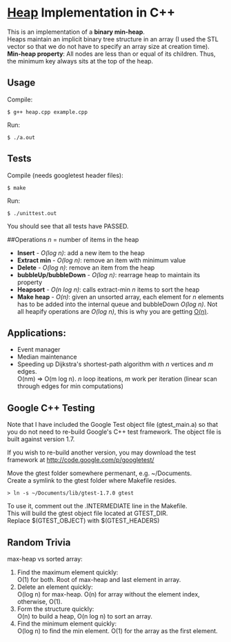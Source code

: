 # [Heap]( http://en.wikipedia.org/wiki/Heap_\(data_structure\) ) Implementation in C++

This is an implementation of a **binary min-heap**.   
Heaps maintain an implicit binary tree structure in an array (I used the STL vector so that we do not have to specify an array size at creation time).   
**Min-heap property**: All nodes are less than or equal of its children. Thus, the minimum key always sits at the top of the heap.

## Usage
Compile:

    $ g++ heap.cpp example.cpp

Run:

    $ ./a.out

## Tests
Compile (needs googletest header files):   

    $ make

Run:   

    $ ./unittest.out

You should see that all tests have PASSED.  

##Operations
*n* = number of items in the heap

- **Insert** - *O(log n)*: add a new item to the heap
- **Extract min** - *O(log n)*: remove an item with minimum value    
- **Delete** - *O(log n)*: remove an item from the heap
- **bubbleUp/bubbleDown** - *O(log n)*: rearrage heap to maintain its property
- **Heapsort** - *O(n log n)*: calls extract-min *n* items to sort the heap
- **Make heap** - *O(n)*: given an unsorted array, each element for *n* elements has to be added into the internal queue and bubbleDown *O(log n)*. Not all heapify operations are *O(log n)*, this is why you are getting [O(n)](http://www.cs.umd.edu/~meesh/351/mount/lectures/lect14-heapsort-analysis-part.pdf).  

## Applications:
 - Event manager
 - Median maintenance
 - Speeding up Dijkstra's shortest-path algorithm with *n* vertices and *m* edges.   
  O(nm) => O(m log n).  *n* loop iteations, *m* work per iteration (linear scan through edges for min computations)

## Google C++ Testing
Note that I have included the Google Test object file (gtest_main.a) 
so that you do not need to re-build Google's C++ test framework.
The object file is built against version 1.7.     

If you wish to re-build another version, you may download the 
test framework at http://code.google.com/p/googletest/   

Move the gtest folder somewhere permenant, e.g. ~/Documents.   
Create a symlink to the gtest folder where Makefile resides.   
     
    > ln -s ~/Documents/lib/gtest-1.7.0 gtest  

To use it, comment out the .INTERMEDIATE line in the Makefile.    
This will build the gtest object file located at GTEST_DIR.    
Replace $(GTEST_OBJECT) with $(GTEST_HEADERS)

## Random Trivia
max-heap vs sorted array:   

1. Find the maximum element quickly:    
O(1) for both. Root of max-heap and last element in array.    
2. Delete an element quickly:   
O(log n) for max-heap. O(n) for array without the element index, otherwise, O(1).   
3. Form the structure quickly:  
O(n) to build a heap, O(n log n) to sort an array.      
4. Find the minimum element quickly:  
O(log n) to find the min element. O(1) for the array as the first element.   